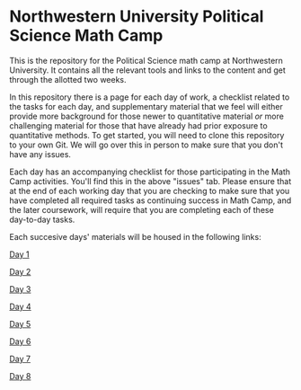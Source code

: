 # Northwestern University Political Science Math Camp
This is the repository for the Political Science math camp at Northwestern University. It contains all the relevant tools and links to the content and get through the allotted two weeks.

In this repository there is a page for each day of work, a checklist related to the tasks for each day, and supplementary material that we feel will either provide more background for those newer to quantitative material *or* more challenging material for those that have already had prior exposure to quantitative methods. To get started, you will need to clone this repository to your own Git. We will go over this in person to make sure that you don't have any issues. 

Each day has an accompanying checklist for those participating in the Math Camp activities. You'll find this in the above "issues" tab. Please ensure that at the end of each working day that you are checking to make sure that you have completed all required tasks as continuing success in Math Camp, and the later coursework, will require that you are completing each of these day-to-day tasks. 

Each succesive days' materials will be housed in the following links: 

[Day 1](day1/README.md)

[Day 2](day2/README.md)

[Day 3](day3/README.md)

[Day 4](day4/README.md)

[Day 5](day5/README.md)

[Day 6](day6/README.md)

[Day 7](day7/README.md)

[Day 8](day8/README.md)
